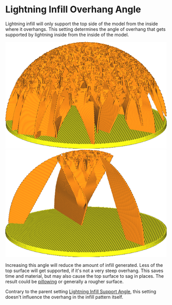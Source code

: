 Lightning Infill Overhang Angle
====
Lightning infill will only support the top side of the model from the inside where it overhangs. This setting determines the angle of overhang that gets supported by lightning inside from the inside of the model.

![Le surplomb jusqu'à 30° n'est pas soutenu.](../../../articles/images/lightning_infill_support_angle_30.png)
![Jusqu'à 70° n'est pas soutenu, laissant seulement le sommet de la sphère soutenu.](../../../articles/images/lightning_infill_overhang_angle_70.png)

Increasing this angle will reduce the amount of infill generated. Less of the top surface will get supported, if it's not a very steep overhang. This saves time and material, but may also cause the top surface to sag in places. The result could be [pillowing](../troubleshooting/pillowing.md) or generally a rougher surface.

Contrary to the parent setting [Lightning Infill Support Angle](lightning_infill_support_angle.md), this setting doesn't influence the overhang in the infill pattern itself.
